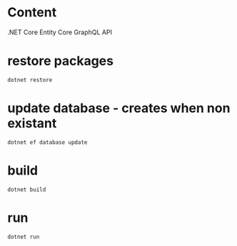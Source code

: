 # Content

.NET Core
Entity Core 
GraphQL API

# restore packages

`dotnet restore`

# update database - creates when non existant

`dotnet ef database update`

# build

`dotnet build`

# run

`dotnet run`
